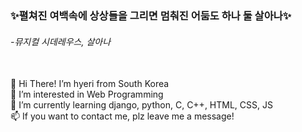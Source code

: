 <h3>✨펼쳐진 여백속에 상상들을 그리면 멈춰진 어둠도 하나 둘 살아나✨</h3>
<h6>  -뮤지컬 시데레우스, 살아나</h6><br>
👋 Hi There! I’m hyeri from South Korea<br>
👀 I’m interested in Web Programming<br>
🌱 I’m currently learning django, python, C, C++, HTML, CSS, JS<br>
📫 If you want to contact me, plz leave me a message!<br>

<!---
autumndr3ams/autumndr3ams is a ✨ special ✨ repository because its `README.md` (this file) appears on your GitHub profile.
You can click the Preview link to take a look at your changes.
--->
